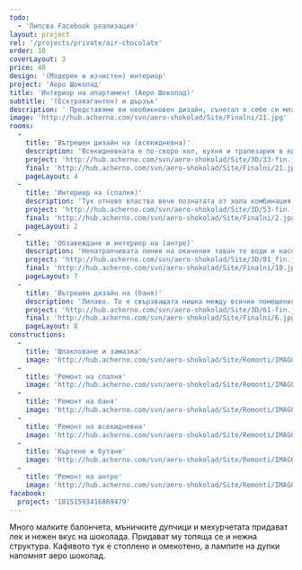 ```yaml
---
todo: 
  - 'Липсва Facebook реализация'
layout: project
rel: '/projects/private/air-chocolate'
order: 10
coverLayout: 3
price: 40
design: '(Модерен и изчистен) интериор'
project: 'Аеро Шоколад'
title: 'Интериор на апартамент (Аеро Шоколад)'
subtitle: '(Есктравагантен) и дързък'
description: ' Представяме ви необикновен дизайн, съчетал в себе си младежката непринуденост и спокойствието на домашния уют. Интериор, препращащ към вкуса на различни видове шоколад: млечен, натурален, с пълнеж или с балончета. Шоколадът е като дома - всеки има различен вкус. Едни го харесват млечен, други го харесват черен. Някои го обичат с лешници или с бадеми.'
image: 'http://hub.acherno.com/svn/aero-shokolad/Site/Finalni/21.jpg'
rooms:
  -
    title: 'Вътрешен дизайн на (всекидневна)'
    description: 'Всекидневната е по-скоро хол, кухня и трапезария в едно. Съчетание между топло кафяво, мръсно бяло, почти прозрачно лилаво и лампи и столове с характерна и допълваща се визия.'
    project: 'http://hub.acherno.com/svn/aero-shokolad/Site/3D/33-fin.jpg'
    final: 'http://hub.acherno.com/svn/aero-shokolad/Site/Finalni/21.jpg'
    pageLayout: 4
  -
    title: 'Интериор на (спалня)'
    description: 'Тук отново властва вече познатата от хола комбинация на бяло, дърво и лилаво. Обстановката е уютна и приятна и дори може да те предразположи да поработиш на компактното бюро.'
    project: 'http://hub.acherno.com/svn/aero-shokolad/Site/3D/53-fin.jpg'
    final: 'http://hub.acherno.com/svn/aero-shokolad/Site/Finalni/2.jpg'
    pageLayout: 2
  -
    title: 'Обзавеждане и интериор на (антре)'
    description: 'Ненатрапчивата линия на окачения таван те води и насочва. Лампите, скрити в улея, осветяват всичко толкова добре, че нямаш онова неприятно чувство, че пристъпваш в полумрак.'
    project: 'http://hub.acherno.com/svn/aero-shokolad/Site/3D/01_fin.jpg'
    final: 'http://hub.acherno.com/svn/aero-shokolad/Site/Finalni/10.jpg'
    pageLayout: 7
  -
    title: 'Вътрешен дизайн на (баня)'
    description: 'Лилаво. То е свързващата нишка между всички помещения. Върви като плавен преход от едно помещение в друго. В тази баня е наситено и подчертано от фризови плочки с принтове на орхидеи.'
    project: 'http://hub.acherno.com/svn/aero-shokolad/Site/3D/61-fin.jpg'
    final: 'http://hub.acherno.com/svn/aero-shokolad/Site/Finalni/6.jpg'
    pageLayout: 8
constructions:
  -
    title: 'Шпакловане и замазка'
    image: 'http://hub.acherno.com/svn/aero-shokolad/Site/Remonti/IMAG0185.jpg'
  -
    title: 'Ремонт на спалня'
    image: 'http://hub.acherno.com/svn/aero-shokolad/Site/Remonti/IMAG0170.jpg'
  -
    title: 'Ремонт на баня'
    image: 'http://hub.acherno.com/svn/aero-shokolad/Site/Remonti/IMAG0166.jpg'
  -
    title: 'Ремонт на всекидневна'
    image: 'http://hub.acherno.com/svn/aero-shokolad/Site/Remonti/IMAG0179.jpg'
  -
    title: 'Къртене и бутане'
    image: 'http://hub.acherno.com/svn/aero-shokolad/Site/Remonti/IMAG0209.jpg'
  -
    title: 'Ремонт на антре'
    image: 'http://hub.acherno.com/svn/aero-shokolad/Site/Remonti/IMAG0178.jpg'
facebook:
  project: '10151593416869479'
---
```

Много малките балончета, мъничките дупчици и мехурчетата придават лек и нежен вкус на шоколада. Придават му топяща се и нежна
структура. Кафявото тук е стоплено и омекотено, а лампите на дупки напомнят аеро шоколад.
